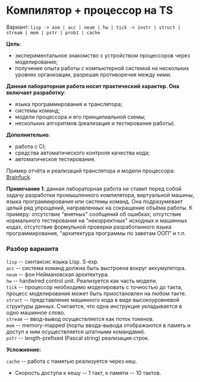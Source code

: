 # Компилятор + процессор на TS

Вариант: `lisp -> asm | acc | neum | hw | tick -> instr | struct | stream | mem | pstr | prob1 | cache`

**Цель**:

+ экспериментальное знакомство с устройством процессоров через моделирование;
+ получение опыта работы с компьютерной системой на нескольких уровнях организации, разрешая противоречия между ними.

**Данная лабораторная работа носит практический характер. Она включает разработку**:

+ языка программирования и транслятора;
+ системы команд;
+ модели процессора и его принципиальной схемы;
+ нескольких алгоритмов (реализация и тестирование работы).

**Дополнительно**:

+ работа с CI;
+ средства автоматического контроля качества кода;
+ автоматическое тестирование.

Пример отчёта и реализаций транслятора и модели процессора: [Brainfuck](https://github.com/ryukzak/brainfuck).

**Примечание 1**: данная лабораторная работа не ставит перед собой задачу разработки промышленного компилятора, виртуальной машины, языка программирования или системы команд. Она подразумевает целый ряд упрощений, направленных на сокращение объёма работы. К примеру: отсутствие "внятных" сообщений об ошибках; отсутствие нормального тестирования на "некорректных" исходных и машинных кодах, отсутствие формульной проверки разработанного языка программирования, "архитектура программы по заветам ООП" и т.п.

### Разбор варианта
`lisp` -- синтаксис языка Lisp. S-exp. </br>
`acc` -- система команд должна быть выстроена вокруг аккумулятора. </br>
`neum` -- фон Неймановская архитектура. </br>
`hw` -- hardwired control unit. Реализуется как часть модели. </br>
`tick` -- процессор необходимо моделировать с точностью до такта, процесс моделирования может быть приостановлен на любом такте. </br>
`struct` -- представление машинного кода в виде высокоуровневой структуры данных. Считается, что одна инструкция укладывается в одно машинное слово. </br>
`stream` -- ввод-вывод осуществляется как поток токенов. </br>
`mem` -- memory-mapped (порты ввода-вывода отображаются в память и доступ к ним осуществляется штатными командами). </br>
`pstr` -- length-prefixed (Pascal string) реализация строк. </br>

**Усложнение:**

`cache` -- работа с памятью реализуется через кеш.
+ Скорость доступа к кешу -- 1 такт, к памяти -- 10 тактов.